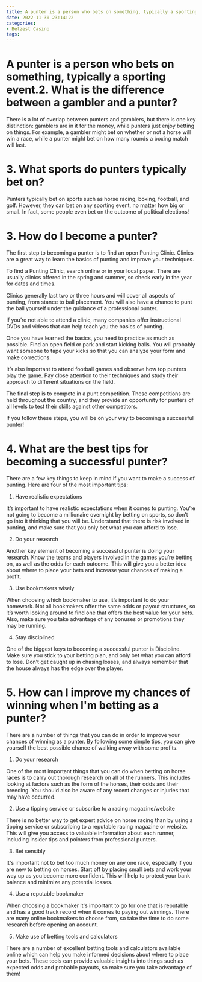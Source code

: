 ```yaml
---
title: A punter is a person who bets on something, typically a sporting event.2. What is the difference between a gambler and a punter 
date: 2022-11-30 23:14:22
categories:
- Betzest Casino
tags:
---
```



#  A punter is a person who bets on something, typically a sporting event.2. What is the difference between a gambler and a punter? 

There is a lot of overlap between punters and gamblers, but there is one key distinction: gamblers are in it for the money, while punters just enjoy betting on things. For example, a gambler might bet on whether or not a horse will win a race, while a punter might bet on how many rounds a boxing match will last.

# 3. What sports do punters typically bet on? 

Punters typically bet on sports such as horse racing, boxing, football, and golf. However, they can bet on any sporting event, no matter how big or small. In fact, some people even bet on the outcome of political elections!

# 3. How do I become a punter? 

The first step to becoming a punter is to find an open Punting Clinic. Clinics are a great way to learn the basics of punting and improve your techniques. 

To find a Punting Clinic, search online or in your local paper. There are usually clinics offered in the spring and summer, so check early in the year for dates and times.

Clinics generally last two or three hours and will cover all aspects of punting, from stance to ball placement. You will also have a chance to punt the ball yourself under the guidance of a professional punter. 

If you’re not able to attend a clinic, many companies offer instructional DVDs and videos that can help teach you the basics of punting.

Once you have learned the basics, you need to practice as much as possible. Find an open field or park and start kicking balls. You will probably want someone to tape your kicks so that you can analyze your form and make corrections. 

It’s also important to attend football games and observe how top punters play the game. Pay close attention to their techniques and study their approach to different situations on the field. 

The final step is to compete in a punt competition. These competitions are held throughout the country, and they provide an opportunity for punters of all levels to test their skills against other competitors. 

If you follow these steps, you will be on your way to becoming a successful punter!

# 4. What are the best tips for becoming a successful punter? 

There are a few key things to keep in mind if you want to make a success of punting. Here are four of the most important tips:

1) Have realistic expectations

It’s important to have realistic expectations when it comes to punting. You’re not going to become a millionaire overnight by betting on sports, so don’t go into it thinking that you will be. Understand that there is risk involved in punting, and make sure that you only bet what you can afford to lose.

2) Do your research

Another key element of becoming a successful punter is doing your research. Know the teams and players involved in the games you’re betting on, as well as the odds for each outcome. This will give you a better idea about where to place your bets and increase your chances of making a profit.

3) Use bookmakers wisely

When choosing which bookmaker to use, it’s important to do your homework. Not all bookmakers offer the same odds or payout structures, so it’s worth looking around to find one that offers the best value for your bets. Also, make sure you take advantage of any bonuses or promotions they may be running.

4) Stay disciplined

One of the biggest keys to becoming a successful punter is Discipline. Make sure you stick to your betting plan, and only bet what you can afford to lose. Don’t get caught up in chasing losses, and always remember that the house always has the edge over the player.

# 5. How can I improve my chances of winning when I'm betting as a punter?

There are a number of things that you can do in order to improve your chances of winning as a punter. By following some simple tips, you can give yourself the best possible chance of walking away with some profits.

1) Do your research

One of the most important things that you can do when betting on horse races is to carry out thorough research on all of the runners. This includes looking at factors such as the form of the horses, their odds and their breeding. You should also be aware of any recent changes or injuries that may have occurred.

2) Use a tipping service or subscribe to a racing magazine/website

There is no better way to get expert advice on horse racing than by using a tipping service or subscribing to a reputable racing magazine or website. This will give you access to valuable information about each runner, including insider tips and pointers from professional punters.

3) Bet sensibly

It's important not to bet too much money on any one race, especially if you are new to betting on horses. Start off by placing small bets and work your way up as you become more confident. This will help to protect your bank balance and minimize any potential losses.

4) Use a reputable bookmaker

When choosing a bookmaker it's important to go for one that is reputable and has a good track record when it comes to paying out winnings. There are many online bookmakers to choose from, so take the time to do some research before opening an account.

5) Make use of betting tools and calculators

There are a number of excellent betting tools and calculators available online which can help you make informed decisions about where to place your bets. These tools can provide valuable insights into things such as expected odds and probable payouts, so make sure you take advantage of them!